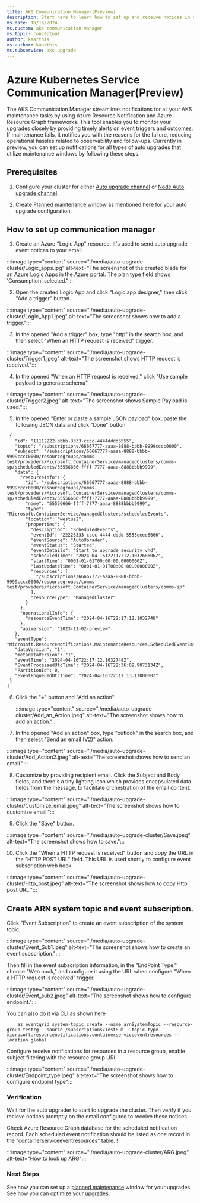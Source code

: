 ```yaml
---
title: AKS Communication Manager(Preview)
description: Start here to learn how to set up and receive notices in Azure Resource Notification for AKS Maintenance events. 
ms.date: 10/16/2024
ms.custom: aks communication manager
ms.topic: conceptual
author: kaarthis
ms.author: kaarthis
ms.subservice: aks-upgrade
---
```


# Azure Kubernetes Service Communication Manager(Preview)
The AKS Communication Manager streamlines notifications for all your AKS maintenance tasks by using Azure Resource Notification and Azure Resource Graph frameworks. This tool enables you to monitor your upgrades closely by providing timely alerts on event triggers and outcomes. If maintenance fails, it notifies you with the reasons for the failure, reducing operational hassles related to observability and follow-ups. Currently in preview, you can set up notifications for all types of auto upgrades that utilize maintenance windows by following these steps.

## Prerequisites

1. Configure your cluster for either [Auto upgrade channel][aks-auto-upgrade] or [Node Auto upgrade channel][aks-node-auto-upgrade].

2. Create [Planned maintenance window][planned-maintenance] as mentioned here for your auto upgrade configuration. 

## How to set up communication manager

1. Create an Azure "Logic App" resource. It's used to send auto upgrade event notices to your email.

 :::image type="content" source="./media/auto-upgrade-cluster/Logic_apps.jpg" alt-text="The screenshot of the created blade for an Azure Logic Apps in the Azure portal. The plan type field shows 'Consumption' selected.":::

2. Open the created Logic App and click "Logic app designer," then click "Add a trigger" button.

 :::image type="content" source="./media/auto-upgrade-cluster/Logic_App1.jpeg" alt-text="The screenshot shows how to add a trigger.":::
 
3. In the opened "Add a trigger" box, type "http" in the search box, and then select "When an HTTP request is received" trigger.

  :::image type="content" source="./media/auto-upgrade-cluster/Trigger1.jpeg" alt-text="The screenshot shows HTTP request is received.":::

4. In the opened "When an HTTP request is received," click "Use sample payload to generate schema".

  :::image type="content" source="./media/auto-upgrade-cluster/Trigger2.jpeg" alt-text="The screenshot shows Sample Payload is used.":::

5. In the opened "Enter or paste a sample JSON payload" box, paste the following JSON data and click "Done" button

 ```[
  {
    "id": "11112222-bbbb-3333-cccc-4444dddd5555",
    "topic": "/subscriptions/66667777-aaaa-8888-bbbb-9999cccc0000",
    "subject": "/subscriptions/66667777-aaaa-8888-bbbb-9999cccc0000/resourcegroups/comms-test/providers/Microsoft.ContainerService/managedClusters/comms-sp/scheduledEvents/55556666-ffff-7777-aaaa-8888bbbb9999",
    "data": {
      "resourceInfo": {
        "id": "/subscriptions/66667777-aaaa-8888-bbbb-9999cccc0000/resourcegroups/comms-test/providers/Microsoft.ContainerService/managedClusters/comms-sp/scheduledEvents/55556666-ffff-7777-aaaa-8888bbbb9999",
        "name": "55556666-ffff-7777-aaaa-8888bbbb9999",
        "type": "Microsoft.ContainerService/managedClusters/scheduledEvents",
        "location": "westus2",
        "properties": {
          "description": "ScheduledEvents",
          "eventId": "22223333-cccc-4444-dddd-5555eeee6666",
          "eventSource": "AutoUprader",
          "eventStatus": "Started",
          "eventDetails": "Start to upgrade security vhd",
          "scheduledTime": "2024-04-16T22:17:12.103268606Z",
          "startTime": "0001-01-01T00:00:00.0000000Z",
          "lastUpdateTime": "0001-01-01T00:00:00.0000000Z",
          "resources": [
            "/subscriptions/66667777-aaaa-8888-bbbb-9999cccc0000/resourcegroups/comms-test/providers/Microsoft.ContainerService/managedClusters/comms-sp"
          ],
          "resourceType": "ManagedCluster"
        }
      },
      "operationalInfo": {
        "resourceEventTime": "2024-04-16T22:17:12.1032748"
      },
      "apiVersion": "2023-11-02-preview"
    },
    "eventType": "Microsoft.ResourceNotifications.MaintenanceResources.ScheduledEventEmitted",
    "dataVersion": "1",
    "metadataVersion": "1",
    "eventTime": "2024-04-16T22:17:12.1032748Z",
    "EventProcessedUtcTime": "2024-04-16T22:36:09.9073134Z",
    "PartitionId": 0,
    "EventEnqueuedUtcTime": "2024-04-16T22:17:13.1700000Z"
  }
 ]
 ```
6. Click the "+" button and "Add an action"

   :::image type="content" source="./media/auto-upgrade-cluster/Add_an_Action.jpeg" alt-text="The screenshot shows how to add an action.":::

7. In the opened "Add an action" box, type "outlook" in the search box, and then select "Send an email (V2)" action.

 :::image type="content" source="./media/auto-upgrade-cluster/Add_Action2.jpeg" alt-text="The screenshot shows how to send an email.":::

8. Customize by providing recipient email. Click the Subject and Body fields, and there's a tiny lighting icon which provides encapsulated data fields from the message, to facilitate orchestration of the email content.

 :::image type="content" source="./media/auto-upgrade-cluster/Customize_email.jpeg" alt-text="The screenshot shows how to customize email.":::

9. Click the "Save" button.

 :::image type="content" source="./media/auto-upgrade-cluster/Save.jpeg" alt-text="The screenshot shows how to save.":::

10. Click the "When a HTTP request is received" button and copy the URL in the "HTTP POST URL" field. This URL is used shortly to configure event subscription web hook.

 :::image type="content" source="./media/auto-upgrade-cluster/Http_post.jpeg" alt-text="The screenshot shows how to copy Http post URL.":::

## Create ARN system topic and event subscription.

Click "Event Subscription" to create an event subscription of the system topic.

:::image type="content" source="./media/auto-upgrade-cluster/Event_Sub1.jpeg" alt-text="The screenshot shows how to create an event subscription.":::

Then fill in the event subscription information, in the "EndPoint Type," choose "Web hook," and configure it using the URL when configure "When a HTTP request is received" trigger.

:::image type="content" source="./media/auto-upgrade-cluster/Event_sub2.jpeg" alt-text="The screenshot shows how to configure endpoint.":::

You can also do it via CLI as shown here

```azurecli-interactive
    az eventgrid system-topic create --name arnSystemTopic --resource-group testrg --source /subscriptions/TestSub --topic-type microsoft.resourcenotifications.containerserviceeventresources --location global 
```

Configure receive notifications for resources in a resource group, enable subject filtering with the resource group URI.

:::image type="content" source="./media/auto-upgrade-cluster/Endpoint_type.jpeg" alt-text="The screenshot shows how to configure endpoint type":::

### Verification

Wait for the auto upgrader to start to upgrade the cluster. Then verify if you recieve notices promptly on the email configured to receive these notices.

Check Azure Resource Graph database for the scheduled notification record. Each scheduled event notification should be listed as one record in the "containerserviceeventresources" table.
!

:::image type="content" source="./media/auto-upgrade-cluster/ARG.jpeg" alt-text="How to look up ARG":::

### Next Steps
See how you can set up a [planned maintenance][planned-maintenance] window for your upgrades.
See how you can optimize your [upgrades][upgrade-cluster].

<!-- LINKS - internal -->
[aks-auto-upgrade]: auto-upgrade-cluster.md
[aks-node-auto-upgrade]: auto-upgrade-node-os-image.md
[planned-maintenance]: planned-maintenance.md
[upgrade-cluster]:upgrade-cluster.md